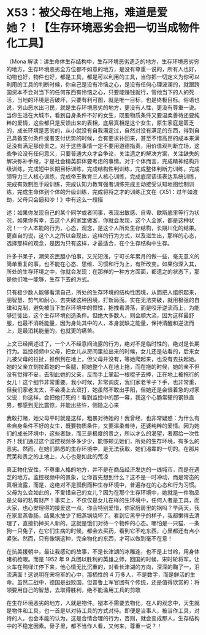# X53：被父母在地上拖，难道是爱她？！【生存环境恶劣会把一切当成物件化工具】

（Mona 解读：讲生命体生存结构中，生存环境恶劣遗乏的地方，生存环境恶劣穷的地方，生存环境恶劣全方位都不如意的地方，是没有尊重一说的，所有人也好，动物也好，物件也好，都是工具，都是可以利用的工具，当你把一切定义为你可以利用的工具的判断时候，你自己是没有冷恼之心，是没有任何心理波澜的，就跟跨国资本不会对当下的任何东西有怜恼之心，只要能赚钱就行，管他当下的人的死活，当地的环境是否破坏，只要有利可图，就是唯一目标，也是终极目标。俗语也说，穷山恶水出刁民，就是生存环境恶劣的地方，更没有人性，更没有尊重一说。当你生活在大城市，看到自身条件不好的女生，既要物质条件又要温柔善待还要纯粹的爱情，这些都只是反馈出来的表相，底层真相是这个女生，原生家庭是匮乏的，成长环境是恶劣的，从小就没有自我满定过，自然对没有满足的东西，得到自己具备支付条件或者支付优势的时候，会有要求补回来，甚至不惜高昂的成本来满足没有满足那份贵之。对于这些事情一定不要用道德指责，用价值观判断立场，这些争论没有任何意义，只要普通大众才会争论，关注遗之的解决方案，关注缺失的解决弥补手段，才是社会精英群体要考虑的事情。对于个体而言，完成精神结构升级训练，完成短中长期目标训练，完成结构性判训练，完成整体判断力训练，完成领导力三人核心训练，完成帝王教育三人核心训练，完成底层话语表达系统训练，完成有效制胜手段训练，完成认知力教育强者训练完成主动接受认知地图绘制训练，完成生命体到个体的升级训练，完成将将之才的训练正文在《X51：过年如渡劫，父母只会逼和吵！》中有这么一段描

述：如果你发现自己的某个同学或者同事，表现出敏感、自卑、歇斯底里等行为状况，如果你有幸，去这个人的家里做客，你就会发现，这个人全家，都是这种状况！一个人本能的行为，心态，观念，是这个人所处生存结构，长期川化的结果。更直自的说，这个人之所以会现出，这样的行为方式，以及滋生出，那样的心态，选择那样的观念，是因为只有这样，才最适合，在个生存结构中生存。

许多书呆子，潮笑农民胆小怕事，又光短浅，宁可长年累月的做一些，毫无意义的简单重复的事，也不能在心态、思维、习惯和行为上，有所改变。如果你深入其，所处的生存环境之中，你就会发现：在那样的一种方方面面，都遗之的状态下，那是他们唯一能够，生存下去的方式。

只有极少数人能够看清自己，所处的生存环境的结构性困境，从而把人组织起来，朋智慧、剪气和耐心，去突破这种困境，打新局面。实在无法突破，就用极强的自律和克制，避免被当下生存环境中的惯性，拖拽看滑落，而是咬牙逆流而上，为能够迁徙出，这个生存环境创造条件。但绝大多数人，则会顺大流，因为这样最舒服，也最不消耗能量，因为身处其中的人，本身就缺之能量，保持清醒和逆流而上，是最消耗能量的，也就更的痛苦。

上文已经阐述过了，一个人不经意间流露的行为，绝对不是临时性的，绝对是长期行为。监控视频中父母，把女儿从房间里拉出来的时候，女儿还是站看的，后来女儿被父母的拉扯，推倒到在地上，但父母并没有，等她爬起来，也没有去扶起她。她的父亲立刻拉着她的一条腿，把她整个人在地上拖，而在拖的时候，她的亲不但没有觉得不妥，去制此她的父亲，反而手上掌起一根棍子去捧，正在地上被拖行的女儿！这个细节非常重要。我小时候，非常调皮，我们家老爷子下手，也非常重，但我们家老太太，不会凑上去双打，她虽然不敢出手阳，但她还是会很着急的对家父说：你这样，会把他打死的！看到监控中的那一幕，我这个心肠常硬的钢铁直男，都感到无比震惊，并能出些许，侧隐之心来

我敢打赌，她父母平时就是这样，粗暴对待她的！我曾经，也非常疑惑：为什么有些自身条件不好的女生，既要物质条件，又要温柔普待，还婆纯粹的爱情。因为她们的成长环境中，这些者缺，而三是极度的贵之，所以才么的渴望，者都给一次性齐！我们通过这个监控视频多多少少，能够颊见她们，所处的生存环境，有多么的恶劣。然而，在她们熟悉的生存环境中，是无法获取，她们渴辈的一切的。在那片荒芜和贵之的上地上，人心也是如此的荒凉

真正物化安性，不尊重人格的地方，并不是在商品经济发达的一线城市，而是在遇芝的地方。监控视频中的景象，让你首先想到什么？这不是一时冲动，而是常态的真相流露，而是，这绝对不是孤例而种生存环境中，普遍存在的心态和行为习惯。父母为么会如此的，不爱惜自己的女儿？因为在那个生存环境中，她就是一件物品是父母的私有财产！事实上，不仅仅是女儿在样的生环境中，任何人者是工具，而大家，也心安理得的接爱这一点。你会特别爱惜，你家厨房里的锅吗？早两天，我在家里蒸香肠，结果水放少了把蒸锅烧坏了。看到它黑乎乎的样子，我都懒得去清理了，直接扔掉买人新的。这就是饿们对待一个物件的心态。哪怕是一只猫、一条狗一只兔子，在它们生病的时候，都会去买药，看到它不吃东西，心里都还有点小紧张。然而，只有像锅这种，完全物化的东西，才可以做到毫不在意！

在抗美援朝中，最让我感动的故事，不是长津湖的冰雕连，也不是上甘岭，用身体堵机枪眼。而是 1952 年 9 兵团以胜利的英雄之师，回国的时候，宋时轮将军，让火车在鸭绿江停下来，他心情无比沉重的，对看长津湖的方向，深深的鞠了一，泪流满面！这说明在宋将军的心中，那栖性的 4 万多人，不是数字，而是鲜活的生命。虽然二战中，德国是战败国，但普鲁上军官团有个传统，还是值得欣赏的：将领要用自己的智慧，去取得胜利，绝不能滥用工兵的剪敢

在生存环境恶劣的地方，人就是物件。褪本不需要去物化，在人的观念中，天生就是物件和工具，也一首是以对待工具的方式对待。即便是当事人，被当作工具，对待的人，也会本能的认为，这是合情合理的行为，否则，就会变成那人，生存结构中的不稳定因素。骨子里，都不当作人看，又何来，尊重一说？！